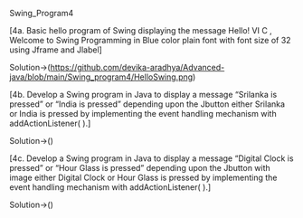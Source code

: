 Swing_Program4

[4a. Basic hello program of Swing displaying the message Hello! VI C , Welcome to Swing
Programming in Blue color plain font with font size of 32 using Jframe and Jlabel]


Solution->(https://github.com/devika-aradhya/Advanced-java/blob/main/Swing_program4/HelloSwing.png)


[4b. Develop a Swing program in Java to display a message “Srilanka is pressed” or “India is
pressed” depending upon the Jbutton either Srilanka or India is pressed by implementing the
event handling mechanism with addActionListener( ).]

Solution->()


[4c. Develop a Swing program in Java to display a message “Digital Clock is pressed” or “Hour
Glass is pressed” depending upon the Jbutton with image either Digital Clock or Hour Glass is
pressed by implementing the event handling mechanism with addActionListener( ).]

Solution->()


